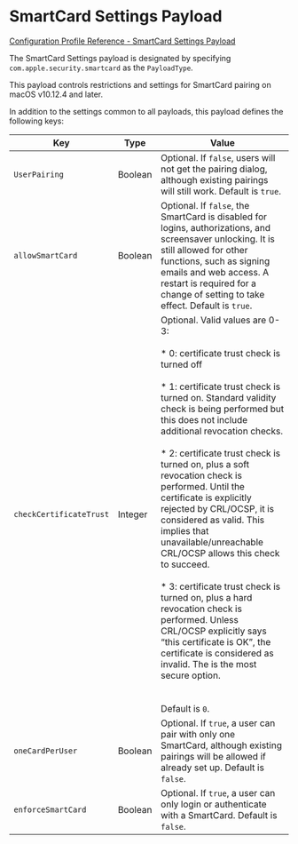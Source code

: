 # SmartCard Settings Payload  

 [Configuration Profile Reference - SmartCard Settings Payload](https://developer.apple.com/library/content/featuredarticles/iPhoneConfigurationProfileRef/Introduction/Introduction.html#//apple_ref/doc/uid/TP40010206-CH1-SW321)  

The SmartCard Settings payload is designated by specifying `com.apple.security.smartcard` as the `PayloadType`.  

This payload controls restrictions and settings for SmartCard pairing on macOS v10.12.4 and later.  

In addition to the settings common to all payloads, this payload defines the following keys:  

|Key|Type|Value|
|-|-|-|
|`UserPairing`|Boolean|Optional. If `false`, users will not get the pairing dialog, although existing pairings will still work. Default is `true`.|
|`allowSmartCard`|Boolean|Optional. If `false`, the SmartCard is disabled for logins, authorizations, and screensaver unlocking. It is still allowed for other functions, such as signing emails and web access. A restart is required for a change of setting to take effect. Default is `true`.|
|`checkCertificateTrust`|Integer|Optional. Valid values are 0-3:</br></br>* 0: certificate trust check is turned off  </br></br>* 1: certificate trust check is turned on. Standard validity check is being performed but this does not include additional revocation checks.  </br></br>* 2: certificate trust check is turned on, plus a soft revocation check is performed. Until the certificate is explicitly rejected by CRL/OCSP, it is considered as valid. This implies that unavailable/unreachable CRL/OCSP allows this check to succeed.  </br></br>* 3: certificate trust check is turned on, plus a hard revocation check is performed. Unless CRL/OCSP explicitly says “this certificate is OK”, the certificate is considered as invalid. The is the most secure option.  </br></br></br> Default is `0`.|
|`oneCardPerUser`|Boolean|Optional. If `true`, a user can pair with only one SmartCard, although existing pairings will be allowed if already set up. Default is `false`.|
|`enforceSmartCard`|Boolean|Optional. If `true`, a user can only login or authenticate with a SmartCard. Default is `false`.|
  
